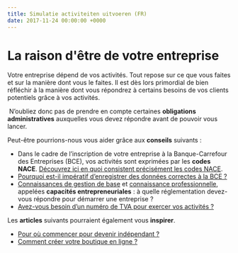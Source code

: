 ```yaml
---
title: Simulatie activiteiten uitvoeren (FR)
date: 2017-11-24 00:00:00 +0000
---
```

# La raison d'être de votre entreprise

Votre entreprise dépend de vos activités. Tout repose sur ce que vous faites et sur la manière dont vous le faites. Il est dès lors primordial de bien réfléchir à la manière dont vous répondrez à certains besoins de vos clients potentiels grâce à vos activités.

 N’oubliez donc pas de prendre en compte certaines **obligations administratives** auxquelles vous devez répondre avant de pouvoir vous lancer.

Peut-être pourrions-nous vous aider grâce aux **conseils** suivants :

* Dans le cadre de l’inscription de votre entreprise à la Banque-Carrefour des Entreprises (BCE), vos activités  sont exprimées par les **codes** **NACE**. [Découvrez ici en quoi consistent précisément les codes NACE](https://www.xerius.be/codes-nacebel-pour-enregistrer-vos-activites-a-la-bce).
* [Pourquoi est-il impératif d’enregistrer des données correctes à la BCE ?](http://blog.xerius.be/independants/entrer-des-donnees-dentreprise-correctes-a-la-bce-un-imperatif)
* [Connaissances de gestion de base](https://www.xerius.be/fr/independants/demarrez-votre-entreprise/connaissances-gestion-base/) et [connaissance professionnelle](https://www.xerius.be/fr/independants/demarrez-votre-entreprise/connaissance-professionnelle/), appelées **capacités entrepreneuriales** : à quelle réglementation devez-vous répondre pour démarrer une entreprise ?
* [Avez-vous besoin d’un numéro de TVA pour exercer vos activités ?](https://www.xerius.be/la-tva-pour-les-debutants-que-faut-il-savoir)

Les **articles** suivants pourraient également vous **inspirer**.

* [Pour où commencer pour devenir indépendant ?](https://www.xerius.be/fr-be/je-demarre/devenir-independant)
* [Comment  créer votre boutique en ligne ?](https://blog.xerius.be/debutant/creer-sa-boutique-en-ligne-par-ou-commencer)